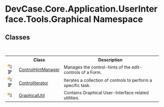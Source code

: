 # DevCase.Core.Application.UserInterface.Tools.Graphical Namespace
 




## Classes
&nbsp;<table><tr><th></th><th>Class</th><th>Description</th></tr><tr><td>![Public class](media/pubclass.gif "Public class")![Code example](media/CodeExample.png "Code example")</td><td><a href="T_DevCase_Core_Application_UserInterface_Tools_Graphical_ControlHintManager">ControlHintManager</a></td><td>
Manages the control-hints of the edit-controls of a Form.</td></tr><tr><td>![Public class](media/pubclass.gif "Public class")![Code example](media/CodeExample.png "Code example")</td><td><a href="T_DevCase_Core_Application_UserInterface_Tools_Graphical_ControlIterator">ControlIterator</a></td><td>
Iterates a collection of controls to perform a specific task.</td></tr><tr><td>![Public class](media/pubclass.gif "Public class")</td><td><a href="T_DevCase_Core_Application_UserInterface_Tools_Graphical_GraphicalUtil">GraphicalUtil</a></td><td>
Contains Graphical User-Interface related utilities.</td></tr></table>&nbsp;
